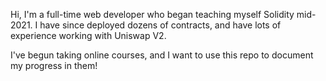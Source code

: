 Hi, I'm a full-time web developer who began teaching myself Solidity mid-2021. I have since deployed dozens of contracts, and have lots of experience working with Uniswap V2.

I've begun taking online courses, and I want to use this repo to document my progress in them!
